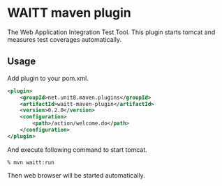 WAITT maven plugin
==================
The Web Application Integration Test Tool.
This plugin starts tomcat and measures test coverages automatically.

## Usage

Add plugin to your pom.xml.

```xml
<plugin>
    <groupId>net.unit8.maven.plugins</groupId>
    <artifactId>waitt-maven-plugin</artifactId>
    <version>0.2.0</version>
    <configuration>
        <path>/action/welcome.do</path>
    </configuration>
</plugin>
```

And execute following command to start tomcat.

```shell
% mvn waitt:run
```

Then web browser will be started automatically.
